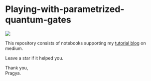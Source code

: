 # Playing-with-parametrized-quantum-gates

<img src='https://img.shields.io/badge/Qiskit-v0.21.0-orange' />

This repository consists of notebooks supporting my [tutorial blog](https://medium.com/@pragyakatyayan/how-to-find-correct-angle-values-of-parametrized-quantum-gates-using-qiskit-3f30c2aa4ebf) on medium.   

Leave a star if it helped you.

Thank you,   
Pragya. 
